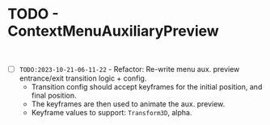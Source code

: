 # TODO - ContextMenuAuxiliaryPreview

<br>

- [ ] `TODO:2023-10-21-06-11-22` - Refactor: Re-write menu aux. preview entrance/exit transition logic + config.
	* Transition config should accept keyframes for the initial position, and final position.
	* The keyframes are then used to animate the aux. preview.
	* Keyframe values to support: `Transform3D`, alpha.